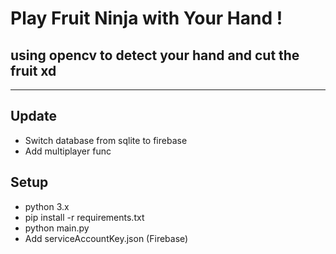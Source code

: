 # Play Fruit Ninja with Your Hand ! #

## using opencv to detect your hand and cut the fruit xd ##

---

## Update ##
- Switch database from sqlite to firebase 
- Add multiplayer func 

## Setup ##
- python 3.x
- pip install -r requirements.txt
- python main.py
- Add serviceAccountKey.json (Firebase)
